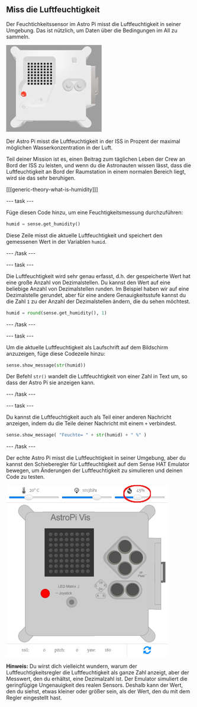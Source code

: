 ## Miss die Luftfeuchtigkeit

Der Feuchtichkeitssensor im Astro Pi misst die Luftfeuchtigkeit in seiner Umgebung. Das ist nützlich, um Daten über die Bedingungen im All zu sammeln.

![The Trinket Sense HAT emulator running a sample program which scrolls the humidity value across the LED matrix using white letters](images/M0_3.gif)

Der Astro Pi misst die Luftfeuchtigkeit in der ISS in Prozent der maximal möglichen Wasserkonzentration in der Luft.

Teil deiner Mission ist es, einen Beitrag zum täglichen Leben der Crew an Bord der ISS zu leisten, und wenn du die Astronauten wissen lässt, dass die Luftfeuchtigkeit an Bord der Raumstation in einem normalen Bereich liegt, wird sie das sehr beruhigen.

[[[generic-theory-what-is-humidity]]]

--- task ---

Füge diesen Code hinzu, um eine Feuchtigkeitsmessung durchzuführen:

```python
humid = sense.get_humidity()
```

Diese Zeile misst die aktuelle Luftfeuchtigkeit und speichert den gemessenen Wert in der Variablen `humid`.

--- /task ---

--- task ---

Die Luftfeuchtigkeit wird sehr genau erfasst, d.h. der gespeicherte Wert hat eine große Anzahl von Dezimalstellen. Du kannst den Wert auf eine beliebige Anzahl von Dezimalstellen runden. Im Beispiel haben wir auf eine Dezimalstelle gerundet, aber für eine andere Genauigkeitsstufe kannst du die Zahl `1` zu der Anzahl der Dezimalstellen ändern, die du sehen möchtest.

```python
humid = round(sense.get_humidity(), 1)
```

--- /task ---

--- task ---

Um die aktuelle Luftfeuchtigkeit als Laufschrift auf dem Bildschirm anzuzeigen, füge diese Codezeile hinzu:

```python
sense.show_message(str(humid))
```

Der Befehl `str()` wandelt die Luftfeuchtigkeit von einer Zahl in Text um, so dass der Astro Pi sie anzeigen kann.

--- /task ---

--- task ---

Du kannst die Luftfeuchtigkeit auch als Teil einer anderen Nachricht anzeigen, indem du die Teile deiner Nachricht mit einem `+` verbindest.

```python
sense.show_message( "Feuchte= " + str(humid) + " %" )
```

--- /task ---

Der echte Astro Pi misst die Luftfeuchtigkeit in seiner Umgebung, aber du kannst den Schieberegler für Luftfeuchtigkeit auf dem Sense HAT Emulator bewegen, um Änderungen der Luftfeuchtigkeit zu simulieren und deinen Code zu testen.

![A labelled screenshot of the Sense HAT emulator with the code window on the left and the emulator on the right. The slider used to adjust the humidity is circled in the top right corner](images/humidity-slider.png)

**Hinweis:** Du wirst dich vielleicht wundern, warum der Luftfeuchtigkeitsregler die Luftfeuchtigkeit als ganze Zahl anzeigt, aber der Messwert, den du erhältst, eine Dezimalzahl ist. Der Emulator simuliert die geringfügige Ungenauigkeit des realen Sensors. Deshalb kann der Wert, den du siehst, etwas kleiner oder größer sein, als der Wert, den du mit dem Regler eingestellt hast.
